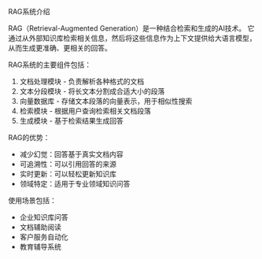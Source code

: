 
RAG系统介绍

RAG（Retrieval-Augmented Generation）是一种结合检索和生成的AI技术。
它通过从外部知识库检索相关信息，然后将这些信息作为上下文提供给大语言模型，
从而生成更准确、更相关的回答。

RAG系统的主要组件包括：
1. 文档处理模块 - 负责解析各种格式的文档
2. 文本分段模块 - 将长文本分割成合适大小的段落
3. 向量数据库 - 存储文本段落的向量表示，用于相似性搜索
4. 检索模块 - 根据用户查询检索相关文档段落
5. 生成模块 - 基于检索结果生成回答

RAG的优势：
- 减少幻觉：回答基于真实文档内容
- 可追溯性：可以引用回答的来源
- 实时更新：可以轻松更新知识库
- 领域特定：适用于专业领域知识问答

使用场景包括：
- 企业知识库问答
- 文档辅助阅读
- 客户服务自动化
- 教育辅导系统
    